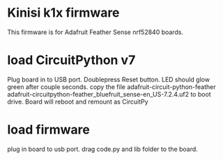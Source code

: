 # Kinisi k1x firmware

This firmware is for Adafruit Feather Sense nrf52840 boards.


# load CircuitPython v7
Plug board in to USB port.
Doublepress Reset button. LED should glow green after couple seconds.
copy the file adafruit-circuit-python-feather adafruit-circuitpython-feather_bluefruit_sense-en_US-7.2.4.uf2 to boot drive.
Board will reboot and remount as CircuitPy

# load firmware
plug in board to usb port.
drag code.py and lib folder to the board.

